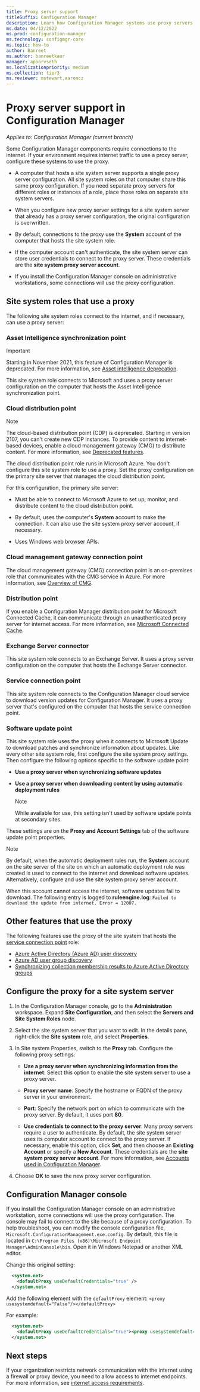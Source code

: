 ```yaml
---
title: Proxy server support
titleSuffix: Configuration Manager
description: Learn how Configuration Manager systems use proxy servers.
ms.date: 04/12/2022
ms.prod: configuration-manager
ms.technology: configmgr-core
ms.topic: how-to
author: Banreet
ms.author: banreetkaur
manager: apoorvseth
ms.localizationpriority: medium
ms.collection: tier3
ms.reviewer: mstewart,aaroncz 
---
```


# Proxy server support in Configuration Manager

*Applies to: Configuration Manager (current branch)*

Some Configuration Manager components require connections to the internet. If your environment requires internet traffic to use a proxy server, configure these systems to use the proxy.

- A computer that hosts a site system server supports a single proxy server configuration. All site system roles on that computer share this same proxy configuration. If you need separate proxy servers for different roles or instances of a role, place those roles on separate site system servers.

- When you configure new proxy server settings for a site system server that already has a proxy server configuration, the original configuration is overwritten.

- By default, connections to the proxy use the **System** account of the computer that hosts the site system role.

- If the computer account can't authenticate, the site system server can store user credentials to connect to the proxy server. These credentials are the **site system proxy server account**.

- If you install the Configuration Manager console on administrative workstations, some connections will use the proxy configuration.

## Site system roles that use a proxy

The following site system roles connect to the internet, and if necessary, can use a proxy server:

### Asset Intelligence synchronization point

> [!IMPORTANT]
> Starting in November 2021, this feature of Configuration Manager is deprecated.<!-- 12454890 --> For more information, see [Asset intelligence deprecation](../../clients/manage/asset-intelligence/deprecation.md).

This site system role connects to Microsoft and uses a proxy server configuration on the computer that hosts the Asset Intelligence synchronization point.

### Cloud distribution point

> [!NOTE]
> The cloud-based distribution point (CDP) is deprecated. Starting in version 2107, you can't create new CDP instances.<!-- 10247883 --> To provide content to internet-based devices, enable a cloud management gateway (CMG) to distribute content. For more information, see [Deprecated features](../changes/deprecated/removed-and-deprecated-cmfeatures.md#deprecated-features).

The cloud distribution point role runs in Microsoft Azure. You don't configure this site system role to use a proxy. Set the proxy configuration on the primary site server that manages the cloud distribution point.

For this configuration, the primary site server:

- Must be able to connect to Microsoft Azure to set up, monitor, and distribute content to the cloud distribution point.

- By default, uses the computer's **System** account to make the connection. It can also use the site system proxy server account, if necessary.

- Uses Windows web browser APIs.

### Cloud management gateway connection point

The cloud management gateway (CMG) connection point is an on-premises role that communicates with the CMG service in Azure. For more information, see [Overview of CMG](../../clients/manage/cmg/overview.md).

### Distribution point

<!-- 5856396 -->

If you enable a Configuration Manager distribution point for Microsoft Connected Cache, it can communicate through an unauthenticated proxy server for internet access. For more information, see [Microsoft Connected Cache](../hierarchy/microsoft-connected-cache.md).

### Exchange Server connector

This site system role connects to an Exchange Server. It uses a proxy server configuration on the computer that hosts the Exchange Server connector.

### Service connection point

This site system role connects to the Configuration Manager cloud service to download version updates for Configuration Manager. It uses a proxy server that's configured on the computer that hosts the service connection point.

### Software update point

This site system role uses the proxy when it connects to Microsoft Update to download patches and synchronize information about updates. Like every other site system role, first configure the site system proxy settings. Then configure the following options specific to the software update point:

- **Use a proxy server when synchronizing software updates**

- **Use a proxy server when downloading content by using automatic deployment rules**

    > [!NOTE]
    > While available for use, this setting isn't used by software update points at secondary sites.

These settings are on the **Proxy and Account Settings** tab of the software update point properties.

> [!NOTE]
> By default, when the automatic deployment rules run, the **System** account on the site server of the site on which an automatic deployment rule was created is used to connect to the internet and download software updates. Alternatively, configure and use the site system proxy server account.
>
> When this account cannot access the internet, software updates fail to download. The following entry is logged to **ruleengine.log**:
> `Failed to download the update from internet. Error = 12007.`

## Other features that use the proxy

The following features use the proxy of the site system that hosts the [service connection point](#service-connection-point) role: <!--5913817-->

- [Azure Active Directory (Azure AD) user discovery](../../servers/deploy/configure/about-discovery-methods.md#azureaddisc)
- [Azure AD user group discovery](../../servers/deploy/configure/about-discovery-methods.md#bkmk_azuregroupdisco)
- [Synchronizing collection membership results to Azure Active Directory groups](../../clients/manage/collections/create-collections.md#bkmk_aadcollsync)

## Configure the proxy for a site system server

1. In the Configuration Manager console, go to the **Administration** workspace. Expand **Site Configuration**, and then select the **Servers and Site System Roles** node.

2. Select the site system server that you want to edit. In the details pane, right-click the **Site system** role, and select **Properties**.

3. In Site system Properties, switch to the **Proxy** tab. Configure the following proxy settings:

    - **Use a proxy server when synchronizing information from the internet**: Select this option to enable the site system server to use a proxy server.

    - **Proxy server name**: Specify the hostname or FQDN of the proxy server in your environment.

    - **Port**: Specify the network port on which to communicate with the proxy server. By default, it uses port **80**.

    - **Use credentials to connect to the proxy server**: Many proxy servers require a user to authenticate. By default, the site system server uses its computer account to connect to the proxy server. If necessary, enable this option, click **Set**, and then choose an **Existing Account** or specify a **New Account**. These credentials are the **site system proxy server account**. For more information, see [Accounts used in Configuration Manager](../hierarchy/accounts.md).

4. Choose **OK** to save the new proxy server configuration.

## Configuration Manager console

<!-- 14110385 -->

If you install the Configuration Manager console on an administrative workstation, some connections will use the proxy configuration. The console may fail to connect to the site because of a proxy configuration. To help troubleshoot, you can modify the console configuration file, `Microsoft.ConfigurationManagement.exe.config`. By default, this file is located in `C:\Program Files (x86)\Microsoft Endpoint Manager\AdminConsole\bin`. Open it in Windows Notepad or another XML editor.

Change this original setting:

```xml
  <system.net>
    <defaultProxy useDefaultCredentials="true" />
  </system.net>
```

Add the following element with the `defaultProxy` element: `<proxy usesystemdefault="False"/></defaultProxy>`

For example:

```xml
  <system.net>
    <defaultProxy useDefaultCredentials="true"><proxy usesystemdefault="False"/></defaultProxy>
  </system.net>
```

## Next steps

If your organization restricts network communication with the internet using a firewall or proxy device, you need to allow access to internet endpoints. For more information, see [internet access requirements](internet-endpoints.md).
